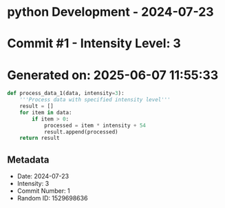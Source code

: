 ﻿# python Development - 2024-07-23
# Commit #1 - Intensity Level: 3
# Generated on: 2025-06-07 11:55:33
```python
def process_data_1(data, intensity=3):
    '''Process data with specified intensity level'''
    result = []
    for item in data:
        if item > 0:
            processed = item * intensity + 54
            result.append(processed)
    return result
```
## Metadata
- Date: 2024-07-23
- Intensity: 3
- Commit Number: 1
- Random ID: 1529698636
